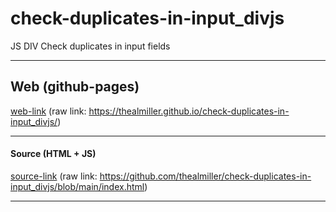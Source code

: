 # check-duplicates-in-input_divjs
JS DIV Check duplicates in input fields

---

## Web (github-pages)
[web-link](https://thealmiller.github.io/check-duplicates-in-input_divjs/)
(raw link: https://thealmiller.github.io/check-duplicates-in-input_divjs/)

---

#### Source (HTML + JS)
[source-link](https://github.com/thealmiller/check-duplicates-in-input_divjs/blob/main/index.html)
(raw link: https://github.com/thealmiller/check-duplicates-in-input_divjs/blob/main/index.html)

---
